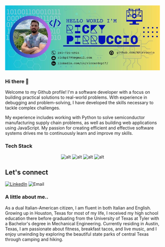 ![Header](./Ricky_Pirruccio_960x400_.jpg)

<!-- <img src="./Ricky Pirruccio (960 × 400 px).jpg" alt="Header" width="1280" height="400"> -->

### Hi there 👋

Welcome to my Github profile! I'm a software developer with a focus on building practical solutions to real-world problems. With experience in debugging and problem-solving, I have developed the skills necessary to tackle complex challenges.

My experience includes working with Python to solve semiconductor manufacturing supply chain problems, as well as building web applications using JavaScript. My passion for creating efficient and effective software systems drives me to continuously learn and improve my skills.

### Tech Stack
<div align="center">
  <img src="https://img.shields.io/badge/javascript-%23323330.svg?style=for-the-badge&logo=javascript&logoColor=%23F7DF1E" alt="alt"/>
  <img src="https://img.shields.io/badge/python-3670A0?style=for-the-badge&logo=python&logoColor=ffdd54 "alt="alt"/>
  <img src="https://img.shields.io/badge/node.js-6DA55F?style=for-the-badge&logo=node.js&logoColor=white" alt="alt"/>
  <img src="https://img.shields.io/badge/react-%2320232a.svg?style=for-the-badge&logo=react&logoColor=%2361DAFB" alt="alt"/>
</div>

## Let's connect
[![LinkedIn](https://img.shields.io/badge/linkedin-%230077B5.svg?style=for-the-badge&logo=linkedin&logoColor=white)](https://www.linkedin.com/in/riccardop17/)
![Email]()

### A little about me..

As a dual Italian-American citizen, I am fluent in both Italian and English. Growing up in Houston, Texas for most of my life, I received my high school education there before graduating from the University of Texas at Tyler with a Bachelor's degree in Mechanical Engineering. Currently residing in Austin, Texas, I am passionate about fitness, breakfast tacos, and live music, and I enjoy unwinding by exploring the beautiful state parks of central Texas through camping and hiking.
